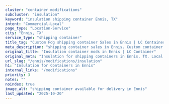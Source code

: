 ```yaml
---
cluster: "container modifications"
subcluster: "insulation"
keyword: "insulation shipping container Ennis, TX"
intent: "Commercial-Local"
page_type: "Location-Service"
city: "Ennis, TX"
service_type: "shipping container"
title_tag: "Custom Fdg shipping container Sales in Ennis | LC Container"
meta_description: "shipping container sales in Ennis. Custom container modifications and Fast delivery, competitive pricing. Serving modifications area. Quote ID: HGA. Call (214) 524-4168 for your free quote today."
original_title: "Insulation container mods in Ennis | LC Container"
original_meta: "Insulation for shipping containers in Ennis, TX. Local fabrication & pro install. LC Container — Since 2003. Get a quote."
url_slug: "/ennis/modifications/insulation"
h1: "Insulation for Containers in Ennis"
internal_links: "/modifications"
priority: 3
notes: ""
noindex: true
image_alt: "shipping container available for delivery in Ennis"
last_updated: "2025-10-20"
---
```


<!-- TODO: Add unique city/inventory copy, images, and internal links here. -->
